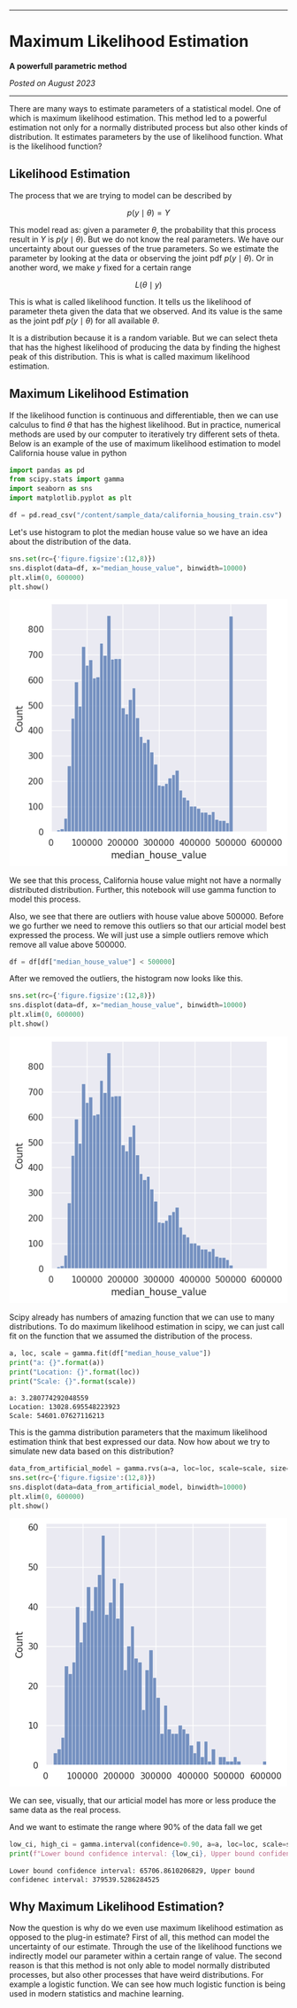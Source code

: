 <script type="text/x-mathjax-config">
    MathJax.Hub.Config({
        tex2jax: {
        skipTags: ['script', 'noscript', 'style', 'textarea', 'pre'],
        inlineMath: [['$','$']]
        }
    });
    </script>
      
<script type="text/javascript" async src="https://cdn.mathjax.org/mathjax/latest/MathJax.js?config=TeX-MML-AM_CHTML"> </script>

***

# Maximum Likelihood Estimation

**A powerfull parametric method**

*Posted on August 2023*

***

There are many ways to estimate parameters of a statistical model. One of which is maximum likelihood estimation. This method led to a powerful estimation not only for a normally distributed process but also other kinds of distribution. It estimates parameters by the use of likelihood function. What is the likelihood function?

## Likelihood Estimation

The process that we are trying to model can be described by

$$p(y\mid\theta{}) = Y$$

This model read as: given a parameter $\theta{}$, the probability that this process result in $Y$ is $p(y\mid\theta{})$. But we do not know the real parameters. We have our uncertainty about our guesses of the true parameters. So we estimate the parameter by looking at the data or observing the joint pdf $p(y\mid\theta{})$. Or in another word, we make $y$ fixed for a certain range

$$L(\theta{}\mid y)$$

This is what is called likelihood function. It tells us the likelihood of parameter theta given the data that we observed. And its value is the same as the joint pdf $p(y\mid\theta{})$ for all available $\theta{}$.

It is a distribution because it is a random variable. But we can select theta that has the highest likelihood of producing the data by finding the highest peak of this distribution. This is what is called maximum likelihood estimation.

## Maximum Likelihood Estimation

If the likelihood function is continuous and differentiable, then we can use calculus to find $\theta{}$ that has the highest likelihood. But in practice, numerical methods are used by our computer to iteratively try different sets of theta. Below is an example of the use of maximum likelihood estimation to model California house value in python


```python
import pandas as pd
from scipy.stats import gamma
import seaborn as sns
import matplotlib.pyplot as plt
```


```python
df = pd.read_csv("/content/sample_data/california_housing_train.csv")
```

Let's use histogram to plot the median house value so we have an idea about the distribution of the data.


```python
sns.set(rc={'figure.figsize':(12,8)})
sns.displot(data=df, x="median_house_value", binwidth=10000)
plt.xlim(0, 600000)
plt.show()
```


    
![png](output_14_0.png)
    


We see that this process, California house value might not have a normally distributed distribution. Further, this notebook will use gamma function to model this process.

Also, we see that there are outliers with house value above 500000. Before we go further we need to remove this outliers so that our articial model best expressed the process. We will just use a simple outliers remove which remove all value above 500000.


```python
df = df[df["median_house_value"] < 500000]
```

After we removed the outliers, the histogram now looks like this.


```python
sns.set(rc={'figure.figsize':(12,8)})
sns.displot(data=df, x="median_house_value", binwidth=10000)
plt.xlim(0, 600000)
plt.show()
```


    
![png](output_19_0.png)
    


Scipy already has numbers of amazing function that we can use to many distributions. To do maximum likelihood estimation in scipy, we can just call fit on the function that we assumed the distribution of the process.


```python
a, loc, scale = gamma.fit(df["median_house_value"])
print("a: {}".format(a))
print("Location: {}".format(loc))
print("Scale: {}".format(scale))
```

    a: 3.280774292048559
    Location: 13028.695548223923
    Scale: 54601.07627116213
    

This is the gamma distribution parameters that the maximum likelihood estimation think that best expressed our data. Now how about we try to simulate new data based on this distribution?


```python
data_from_artificial_model = gamma.rvs(a=a, loc=loc, scale=scale, size=1000, random_state=123)
sns.set(rc={'figure.figsize':(12,8)})
sns.displot(data=data_from_artificial_model, binwidth=10000)
plt.xlim(0, 600000)
plt.show()
```


    
![png](output_23_0.png)
    


We can see, visually, that our articial model has more or less produce the same data as the real process.

And we want to estimate the range where 90% of the data fall we get


```python
low_ci, high_ci = gamma.interval(confidence=0.90, a=a, loc=loc, scale=scale)
print(f"Lower bound confidence interval: {low_ci}, Upper bound confidenec interval: {high_ci}")
```

    Lower bound confidence interval: 65706.8610206829, Upper bound confidenec interval: 379539.5286284525
    

## Why Maximum Likelihood Estimation?

Now the question is why do we even use maximum likelihood estimation as opposed to the plug-in estimate? First of all, this method can model the uncertainty of our estimate. Through the use of the likelihood functions we indirectly model our parameter within a certain range of value. The second reason is that this method is not only able to model normally distributed processes, but also other processes that have weird distributions. For example a logistic function. We can see how much logistic function is being used in modern statistics and machine learning.
